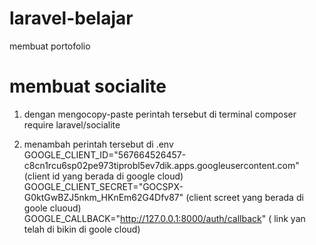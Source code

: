 # laravel-belajar
membuat portofolio
# membuat socialite
 1. dengan mengocopy-paste perintah tersebut di terminal
 composer require laravel/socialite

 2. menambah perintah tersebut di .env
GOOGLE_CLIENT_ID="567664526457-c8cn1rcu6sp02pe973tiprobl5ev7dik.apps.googleusercontent.com" (client id yang berada di google cloud)
GOOGLE_CLIENT_SECRET="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" (client screet yang berada di goole cluoud)
GOOGLE_CALLBACK="http://127.0.0.1:8000/auth/callback" ( link yan telah di bikin di goole cloud)
